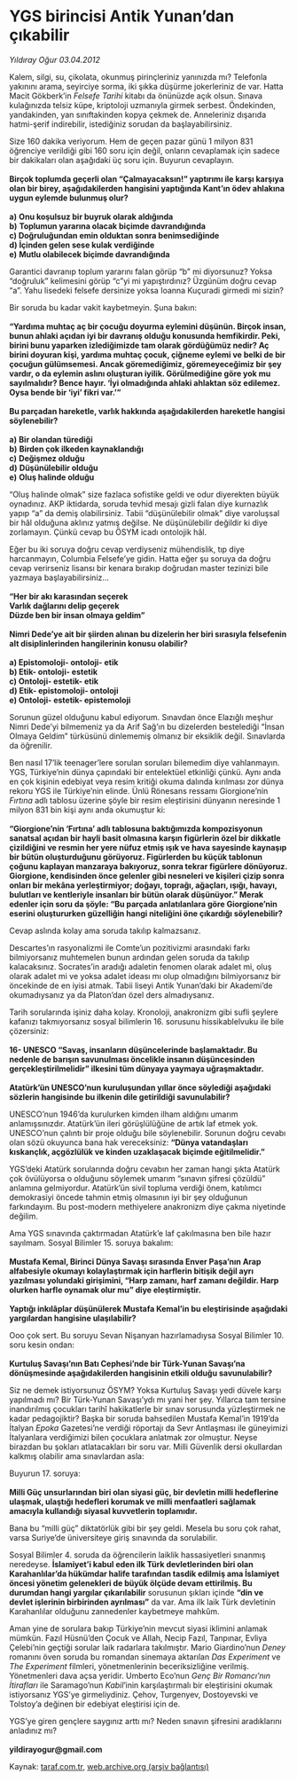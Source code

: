 # YGS birincisi Antik Yunan’dan çıkabilir

*Yıldıray Oğur 03.04.2012*

<div class="yazi"><p>Kalem, silgi, su, çikolata, okunmuş pirinçleriniz yanınızda mı? Telefonla yakınını arama, seyirciye sorma, iki şıkka düşürme jokerleriniz de var. Hatta Macit Gökberk’in <i>Felsefe Tarihi</i> kitabı da önünüzde açık olsun. Sınava kulağınızda telsiz küpe, kriptoloji uzmanıyla girmek serbest. Öndekinden, yandakinden, yan sınıftakinden kopya çekmek de. Anneleriniz dışarıda hatmi-şerif indirebilir, istediğiniz sorudan da başlayabilirsiniz. </p>
<p>Size 160 dakika veriyorum. Hem de geçen pazar günü 1 milyon 831 öğrenciye verildiği gibi 160 soru için değil, onların cevaplamak için sadece bir dakikaları olan aşağıdaki üç soru için. Buyurun cevaplayın.<br/><br/><b>Birçok toplumda geçerli olan “Çalmayacaksın!” yaptırımı ile karşı karşıya olan bir birey, aşağıdakilerden hangisini yaptığında Kant’ın ödev ahlakına uygun eylemde bulunmuş olur?<br/><br/></b><b>a)</b> <b>Onu koşulsuz bir buyruk olarak aldığında<br/></b><b>b)</b> <b>Toplumun yararına olacak biçimde davrandığında<br/></b><b>c) Doğruluğundan emin olduktan sonra benimsediğinde<br/></b><b>d) İçinden gelen sese kulak verdiğinde<br/></b><b>e)</b> <b>Mutlu olabilecek biçimde davrandığında</b></p>
<p>Garantici davranıp toplum yararını falan görüp “b” mi diyorsunuz? Yoksa “doğruluk” kelimesini görüp “c”yi mi yapıştırdınız? Üzgünüm doğru cevap “a”. Yahu lisedeki felsefe dersinize yoksa Ioanna Kuçuradi girmedi mi sizin? </p>
<p>Bir soruda bu kadar vakit kaybetmeyin. Şuna bakın:<br/><br/><b>“Yardıma muhtaç aç bir çocuğu doyurma eylemini düşünün. Birçok insan, bunun ahlaki açıdan iyi bir davranış olduğu konusunda hemfikirdir. Peki, birini bunu yaparken izlediğimizde tam olarak gördüğümüz nedir? Aç birini doyuran kişi, yardıma muhtaç çocuk, çiğneme eylemi ve belki de bir çocuğun gülümsemesi. Ancak göremediğimiz, göremeyeceğimiz bir şey vardır, o da eylemin aslını oluşturan iyilik. Görülmediğine göre yok mu sayılmalıdır? Bence hayır. ‘İyi olmadığında ahlaki ahlaktan söz edilemez. Oysa bende bir ‘iyi’ fikri var.’”<br/><br/></b><b>Bu parçadan hareketle, varlık hakkında aşağıdakilerden hareketle hangisi söylenebilir?<br/><br/></b><b>a)</b> <b>Bir olandan türediği<br/></b><b>b)</b> <b>Birden çok ilkeden kaynaklandığı<br/></b><b>c)</b> <b>Değişmez olduğu<br/></b><b>d)</b> <b>Düşünülebilir olduğu<br/></b><b>e)</b> <b>Oluş halinde olduğu </b></p>
<p>“Oluş halinde olmak” size fazlaca sofistike geldi ve odur diyerekten büyük oynadınız. AKP iktidarda, soruda tevhid mesajı gizli falan diye kurnazlık yapıp “a” da demiş olabilirsiniz. Tabii “düşünülebilir olmak” diye varoluşsal bir hâl olduğuna aklınız yatmış değilse. Ne düşünülebilir değildir ki diye zorlamayın. Çünkü cevap bu ÖSYM icadı ontolojik hâl. </p>
<p>Eğer bu iki soruya doğru cevap verdiyseniz mühendislik, tıp diye harcanmayın, Columbia Felsefe’ye gidin. Hatta eğer şu soruya da doğru cevap verirseniz lisansı bir kenara bırakıp doğrudan master tezinizi bile yazmaya başlayabilirsiniz... <br/><br/><b>“Her bir akı karasından seçerek<br/></b><b>Varlık dağlarını delip geçerek <br/></b><b>Düzde ben bir insan olmaya geldim”<br/><br/></b><b>Nimri Dede’ye ait bir şiirden alınan bu dizelerin her biri sırasıyla felsefenin alt disiplinlerinden hangilerinin konusu olabilir? <br/><br/></b><b>a) Epistomoloji- ontoloji- etik<br/></b><b>b) Etik- ontoloji- estetik<br/></b><b>c) Ontoloji- estetik- etik<br/></b><b>d) Etik- epistomoloji- ontoloji<br/></b><b>e) Ontoloji- estetik- epistemoloji</b></p>
<p>Sorunun güzel olduğunu kabul ediyorum. Sınavdan önce Elazığlı meşhur Nimri Dede’yi bilmemeniz ya da Arif Sağ’ın bu dizelerden bestelediği “İnsan Olmaya Geldim” türküsünü dinlememiş olmanız bir eksiklik değil. Sınavlarda da öğrenilir. </p>
<p>Ben nasıl 17’lik teenager’lere sorulan soruları bilemedim diye vahlanmayın. YGS, Türkiye’nin dünya çapındaki bir entelektüel etkinliği çünkü. Aynı anda en çok kişinin edebiyat veya resim kritiği okuma dalında kırılması zor dünya rekoru YGS ile Türkiye’nin elinde. Ünlü Rönesans ressamı Giorgione’nin <i>Fırtına</i> adlı tablosu üzerine şöyle bir resim eleştirisini dünyanın neresinde 1 milyon 831 bin kişi aynı anda okumuştur ki:<br/><br/><b>“Giorgione’nin ‘Fırtına’ adlı tablosuna baktığımızda kompozisyonun sanatsal açıdan bir hayli basit olmasına karşın figürlerin özel bir dikkatle çizildiğini ve resmin her yere nüfuz etmiş ışık ve hava sayesinde kaynaşıp bir bütün oluşturduğunu görüyoruz. Figürlerden bu küçük tablonun çoğunu kaplayan manzaraya bakıyoruz, sonra tekrar figürlere dönüyoruz. Giorgione, kendisinden önce gelenler gibi nesneleri ve kişileri çizip sonra onları bir mekâna yerleştirmiyor; doğayı, toprağı, ağaçları, ışığı, havayı, bulutları ve kentleriyle insanları bir bütün olarak düşünüyor.” Merak edenler için soru da şöyle: “Bu parçada anlatılanlara göre Giorgione’nin eserini oluştururken güzelliğin hangi niteliğini öne çıkardığı söylenebilir?</b> </p>
<p>Cevap aslında kolay ama soruda takılıp kalmazsanız.</p>
<p>Descartes’ın rasyonalizmi ile Comte’un pozitivizmi arasındaki farkı bilmiyorsanız muhtemelen bunun ardından gelen soruda da takılıp kalacaksınız. Socrates’in aradığı adaletin fenomen olarak adalet mi, oluş olarak adalet mi ve yoksa adalet ideası mı olup olmadığını bilmiyorsanız bir öncekinde de en iyisi atmak. Tabii liseyi Antik Yunan’daki bir Akademi’de okumadıysanız ya da Platon’dan özel ders almadıysanız.</p>
<p>Tarih sorularında işiniz daha kolay. Kronoloji, anakronizm gibi sufli şeylere kafanızı takmıyorsanız sosyal bilimlerin 16. sorusunu hissikablelvuku ile bile çözersiniz:<br/><br/><b>16- UNESCO “Savaş, insanların düşüncelerinde başlamaktadır. Bu nedenle de barışın savunulması öncelikle insanın düşüncesinden gerçekleştirilmelidir” ilkesini tüm dünyaya yaymaya uğraşmaktadır.<br/><br/></b><b>Atatürk’ün UNESCO’nun kuruluşundan yıllar önce söylediği aşağıdaki sözlerin hangisinde bu ilkenin dile getirildiği savunulabilir?</b></p>
<p>UNESCO’nun 1946’da kurulurken kimden ilham aldığını umarım anlamışsınızdır. Atatürk’ün ileri görüşlülüğüne de artık laf etmek yok. UNESCO’nun çalıntı bir proje olduğu bile söylenebilir. Sorunun doğru cevabı olan sözü okuyunca bana hak vereceksiniz: <b>“Dünya vatandaşları kıskançlık, açgözlülük ve kinden uzaklaşacak biçimde eğitilmelidir.”</b></p>
<p>YGS’deki Atatürk sorularında doğru cevabın her zaman hangi şıkta Atatürk çok övülüyorsa o olduğunu söylemek umarım “sınavın şifresi çözüldü” anlamına gelmiyordur. Atatürk’ün sivil topluma verdiği önem, katılımcı demokrasiyi öncede tahmin etmiş olmasının iyi bir şey olduğunun farkındayım. Bu post-modern methiyelere anakronizm diye çakma niyetinde değilim.</p>
<p>Ama YGS sınavında çaktırmadan Atatürk’e laf çakılmasına ben bile hazır sayılmam. Sosyal Bilimler 15. soruya bakalım:<br/><br/><b>Mustafa Kemal, Birinci Dünya Savaşı sırasında Enver Paşa’nın Arap alfabesiyle okumayı kolaylaştırmak için harflerin bitişik değil ayrı yazılması yolundaki girişimini, “Harp zamanı, harf zamanı değildir. Harp olurken harfle oynamak olur mu” diye eleştirmiştir.<br/><br/></b><b>Yaptığı inkılâplar düşünülerek Mustafa Kemal’in bu eleştirisinde aşağıdaki yargılardan hangisine ulaşılabilir?</b></p>
<p>Ooo çok sert. Bu soruyu Sevan Nişanyan hazırlamadıysa Sosyal Bilimler 10. soru kesin ondan:<br/><br/><b>Kurtuluş Savaşı’nın Batı Cephesi’nde bir Türk-Yunan Savaşı’na dönüşmesinde aşağıdakilerden hangisinin etkili olduğu savunulabilir?</b></p>
<p>Siz ne demek istiyorsunuz ÖSYM? Yoksa Kurtuluş Savaşı yedi düvele karşı yapılmadı mı? Bir Türk-Yunan Savaşı’ydı mı yani her şey. Yıllarca tam tersine inandırılmış çocukları tarihî hakikatlerle bir sınav sorusunda yüzleştirmek ne kadar pedagojiktir? Başka bir soruda bahsedilen Mustafa Kemal’in 1919’da İtalyan <i>Epoka</i> Gazetesi’ne verdiği röportajı da Sevr Antlaşması ile güneyimizi İtalyanlara verdiğimizi bilen çocuklara anlatmak zor olmuştur. Neyse birazdan bu şokları atlatacakları bir soru var. Milli Güvenlik dersi okullardan kalkmış olabilir ama sınavlardan asla:</p>
<p>Buyurun 17. soruya: <br/><br/><b>Milli Güç unsurlarından biri olan siyasi güç, bir devletin milli hedeflerine ulaşmak, ulaştığı hedefleri korumak ve milli menfaatleri sağlamak amacıyla kullandığı siyasal kuvvetlerin toplamıdır.</b></p>
<p>Bana bu “milli güç” diktatörlük gibi bir şey geldi. Mesela bu soru çok rahat, varsa Suriye’de üniversiteye giriş sınavında da sorulabilir.</p>
<p>Sosyal Bilimler 4. soruda da öğrencilerin laiklik hassasiyetleri sınanmış neredeyse. <b>İslamiyet’i kabul eden ilk Türk devletlerinden biri olan Karahanlılar’da hükümdar halife tarafından tasdik edilmiş ama İslamiyet öncesi yönetim gelenekleri de büyük ölçüde devam ettirilmiş. Bu durumdan hangi yargılar çıkarılabilir</b> sorusunun şıkları içinde <b>“din ve devlet işlerinin birbirinden ayrılması”</b> da var. Ama ilk laik Türk devletinin Karahanlılar olduğunu zannedenler kaybetmeye mahkûm. </p>
<p>Aman yine de sorulara bakıp Türkiye’nin mevcut siyasi iklimini anlamak mümkün. Fazıl Hüsnü’den Çocuk ve Allah, Necip Fazıl, Tanpınar, Evliya Çelebi’nin geçtiği sorular laik radarlara takılmıştır. Mario Giardino’nun <i>Deney</i> romanını öven soruda bu romandan sinemaya aktarılan <i>Das Experiment</i> ve <i>The Experiment</i> filmleri, yönetmenlerinin beceriksizliğine verilmiş. Yönetmenleri dava açsa yeridir. Umberto Eco’nun <i>Genç Bir Romancı’nın İtirafları</i> ile Saramago’nun <i>Kabil</i>’inin karşılaştırmalı bir eleştirisini okumak istiyorsanız YGS’ye girmeliydiniz. Çehov, Turgenyev, Dostoyevski ve Tolstoy’a değinen bir edebiyat eleştirisi için de. </p>
<p>YGS’ye giren gençlere saygınız arttı mı? Neden sınavın şifresini aradıklarını anladınız mı?<br/><br/><b>yildirayogur@gmail.com</b></p>
</div>

Kaynak: [taraf.com.tr](http://www.taraf.com.tr/yildiray-ogur/makale-ygs-birincisi-antik-yunan-dan-cikabilir.htm), [web.archive.org (arşiv bağlantısı)](http://web.archive.org/web/20130709123737/http://www.taraf.com.tr/yildiray-ogur/makale-ygs-birincisi-antik-yunan-dan-cikabilir.htm)
